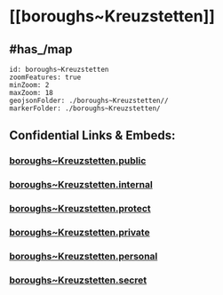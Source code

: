 # [[boroughs~Kreuzstetten]] 

## #has_/map  



```leaflet
id: boroughs~Kreuzstetten
zoomFeatures: true 
minZoom: 2 
maxZoom: 18
geojsonFolder: ./boroughs~Kreuzstetten//
markerFolder: ./boroughs~Kreuzstetten/
```




## Confidential Links & Embeds: 

### [boroughs~Kreuzstetten.public](/_public/\Earth\Continent\Europe\Europe~Central\Austria\Austrias_States\Niederösterreich\counties~NÖ\Mistelbach\cities~Mistelbach\Kreuzstettenboroughs~Kreuzstetten.public.md) 

### [boroughs~Kreuzstetten.internal](/_internal/\Earth\Continent\Europe\Europe~Central\Austria\Austrias_States\Niederösterreich\counties~NÖ\Mistelbach\cities~Mistelbach\Kreuzstettenboroughs~Kreuzstetten.internal.md) 

### [boroughs~Kreuzstetten.protect](/_protect/\Earth\Continent\Europe\Europe~Central\Austria\Austrias_States\Niederösterreich\counties~NÖ\Mistelbach\cities~Mistelbach\Kreuzstettenboroughs~Kreuzstetten.protect.md) 

### [boroughs~Kreuzstetten.private](/_private/\Earth\Continent\Europe\Europe~Central\Austria\Austrias_States\Niederösterreich\counties~NÖ\Mistelbach\cities~Mistelbach\Kreuzstettenboroughs~Kreuzstetten.private.md) 

### [boroughs~Kreuzstetten.personal](/_personal/\Earth\Continent\Europe\Europe~Central\Austria\Austrias_States\Niederösterreich\counties~NÖ\Mistelbach\cities~Mistelbach\Kreuzstettenboroughs~Kreuzstetten.personal.md) 

### [boroughs~Kreuzstetten.secret](/_secret/\Earth\Continent\Europe\Europe~Central\Austria\Austrias_States\Niederösterreich\counties~NÖ\Mistelbach\cities~Mistelbach\Kreuzstettenboroughs~Kreuzstetten.secret.md)

